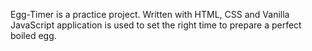Egg-Timer is a practice project.
Written with HTML, CSS and Vanilla JavaScript application is used to set the right time to prepare a perfect boiled egg.
